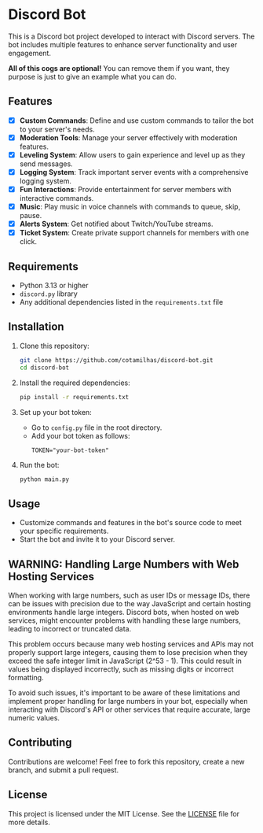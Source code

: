 
# Discord Bot

This is a Discord bot project developed to interact with Discord servers. The bot includes multiple features to enhance server functionality and user engagement. 

**All of this cogs are optional!** You can remove them if you want, they purpose is just to give an example what you can do.

## Features

- [x] **Custom Commands**: Define and use custom commands to tailor the bot to your server's needs.
- [x] **Moderation Tools**: Manage your server effectively with moderation features.
- [x] **Leveling System**: Allow users to gain experience and level up as they send messages.
- [x] **Logging System**: Track important server events with a comprehensive logging system.
- [x] **Fun Interactions**: Provide entertainment for server members with interactive commands.
- [x] **Music**: Play music in voice channels with commands to queue, skip, pause.
- [x] **Alerts System**: Get notified about Twitch/YouTube streams.
- [x] **Ticket System**: Create private support channels for members with one click.

## Requirements

- Python 3.13 or higher
- `discord.py` library
- Any additional dependencies listed in the `requirements.txt` file

## Installation

1. Clone this repository:
   ```bash
   git clone https://github.com/cotamilhas/discord-bot.git
   cd discord-bot
   ```

2. Install the required dependencies:
   ```bash
   pip install -r requirements.txt
   ```

3. Set up your bot token:
   - Go to `config.py` file in the root directory.
   - Add your bot token as follows:
     ```
     TOKEN="your-bot-token"
     ```

4. Run the bot:
   ```bash
   python main.py
   ```

## Usage

- Customize commands and features in the bot's source code to meet your specific requirements.
- Start the bot and invite it to your Discord server.

## WARNING: Handling Large Numbers with Web Hosting Services
When working with large numbers, such as user IDs or message IDs, there can be issues with precision due to the way JavaScript and certain hosting environments handle large integers. Discord bots, when hosted on web services, might encounter problems with handling these large numbers, leading to incorrect or truncated data.

This problem occurs because many web hosting services and APIs may not properly support large integers, causing them to lose precision when they exceed the safe integer limit in JavaScript (2^53 - 1). This could result in values being displayed incorrectly, such as missing digits or incorrect formatting.

To avoid such issues, it's important to be aware of these limitations and implement proper handling for large numbers in your bot, especially when interacting with Discord's API or other services that require accurate, large numeric values.

## Contributing

Contributions are welcome! Feel free to fork this repository, create a new branch, and submit a pull request.

## License

This project is licensed under the MIT License. See the [LICENSE](LICENSE) file for more details.
